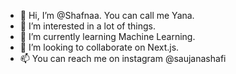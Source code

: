 - 👋 Hi, I’m @Shafnaa. You can call me Yana.
- 👀 I’m interested in a lot of things.
- 🌱 I’m currently learning Machine Learning.
- 💞️ I’m looking to collaborate on Next.js.
- 📫 You can reach me on instagram @saujanashafi

<!---
Shafnaa/Shafnaa is a ✨ special ✨ repository because its `README.md` (this file) appears on your GitHub profile.
You can click the Preview link to take a look at your changes.
--->
